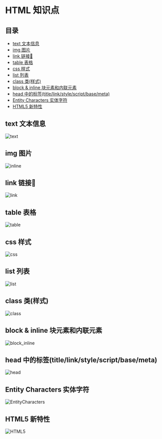 # HTML 知识点

## 目录

- [text 文本信息](#text)
- [img 图片](#img)
- [link 链接🔗](#link)
- [table 表格](#table)
- [css 样式](#css)
- [list 列表](#list)
- [class 类(样式)](#class)
- [block & inline 块元素和内联元素](#block&inline)
- [head 中的标签(title/link/style/script/base/meta)](#head)
- [Entity Characters 实体字符](#EntityCharacters)
- [HTML5 新特性](#HTML5)


<a name="text"></a>

## text 文本信息

![text](ScreenShots/text.png)

<a name="img"></a>

## img 图片

![inline](ScreenShots/img.png)

<a name="link"></a>

## link 链接🔗

![link](ScreenShots/link.png)

<a name="table"></a>

## table 表格

![table](ScreenShots/table.png)

<a name="css"></a>

## css 样式

![css](ScreenShots/css.png)

<a name="list"></a>

## list 列表

![list](ScreenShots/list.png)

<a name="class"></a>

## class 类(样式)

![class](ScreenShots/class.png)

<a name="block&inline"></a>

## block & inline 块元素和内联元素
![block_inline](ScreenShots/block_inline.png)

<a name="head"></a>

## head 中的标签(title/link/style/script/base/meta)
![head](ScreenShots/head.png)

<a name="head"></a>

## Entity Characters 实体字符
![EntityCharacters](ScreenShots/EntityCharacters.png)

<a name="HTML5"></a>

## HTML5 新特性
![HTML5](ScreenShots/HTML5.png)
